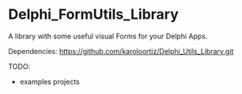 # Delphi_FormUtils_Library

A library with some useful visual Forms for your Delphi Apps.

Dependencies:
  https://github.com/karoloortiz/Delphi_Utils_Library.git
  
TODO:
  - examples projects 
